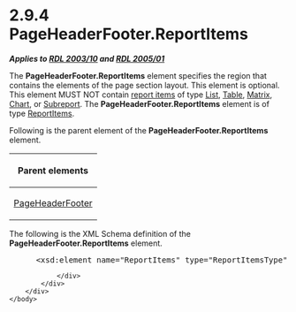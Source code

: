 <html dir="LTR" xmlns:mshelp="http://msdn.microsoft.com/mshelp" xmlns:ddue="http://ddue.schemas.microsoft.com/authoring/2003/5" xmlns:xlink="http://www.w3.org/1999/xlink" xmlns:tool="http://www.microsoft.com/tooltip">
    <head>
        <meta http-equiv="Content-Type" content="text/html; CHARSET=utf-8"></meta>
        <meta name="save" content="history"></meta>
        <title>2.9.4 PageHeaderFooter.ReportItems</title>
        <xml>
            <mshelp:toctitle title="2.9.4 PageHeaderFooter.ReportItems"></mshelp:toctitle>
            <mshelp:rltitle title="[MS-RDL]: PageHeaderFooter.ReportItems"></mshelp:rltitle>
            <mshelp:keyword index="A" term="b3767c30-4984-46a7-81f4-b08f252639ed"></mshelp:keyword>
            <mshelp:attr name="DCSext.ContentType" value="open specification"></mshelp:attr>
            <mshelp:attr name="AssetID" value="b3767c30-4984-46a7-81f4-b08f252639ed"></mshelp:attr>
            <mshelp:attr name="TopicType" value="kbRef"></mshelp:attr>
            <mshelp:attr name="DCSext.Title" value="[MS-RDL]: PageHeaderFooter.ReportItems" />
        </xml>
    </head>
    <body>
        <div id="header">
            <h1 class="heading">2.9.4 PageHeaderFooter.ReportItems</h1>
        </div>
        <div id="mainSection">
            <div id="mainBody">
                <div id="allHistory" class="saveHistory"></div>
                <div id="sectionSection0" class="section" name="collapseableSection">
                    

<p><b><i>Applies to </i></b><a href="a7e2ad00-07c8-4f6d-80ab-3ad55df7b233.md"><b><i>RDL 2003/10</i></b></a><b>
<i>and </i></b><a href="3ebe2912-4958-4832-b391-cad1f5e13338.md"><b><i>RDL 2005/01</i></b></a></p>

<p>The <b>PageHeaderFooter.ReportItems</b> element specifies
the region that contains the elements of the page section layout. This element
is optional. This element MUST NOT contain <a href="b2482b3f-74ab-4ca8-a9e5-c07955011743.md#gt_c6f8e999-fca9-4e79-96e7-fb4c2c43d601">report items</a> of type <a href="ea4c625c-0558-4fb3-b3b8-bde6c160b1e2.md">List</a>, <a href="660db744-699e-4ca3-a2d6-a5cab4bcf9b0.md">Table</a>, <a href="25419c0a-c7c6-43d7-8ca5-1af842666dcb.md">Matrix</a>, <a href="b0ab5524-7eb2-47a7-a4d3-230f5c8c5526.md">Chart</a>, or <a href="04d4d6d6-e103-48fc-b4f7-bf5b4a7e56e5.md">Subreport</a>. The <b>PageHeaderFooter.ReportItems</b>
element is of type <a href="c5fef915-e842-43b4-91f9-56af4eb15be0.md">ReportItems</a>.</p>

<p>Following is the parent element of the <b>PageHeaderFooter.ReportItems</b>
element.</p>

<table>
 <thead>
  <tr>
   <th>
   <p>Parent elements</p>
   </th>
  </tr>
 </thead>
 <tr>
  <td>
  <p><a href="ddc35223-1cb6-4136-823b-e72a3d12e1f9.md">PageHeaderFooter</a></p>
  </td>
 </tr>
</table>

<p>The following is the XML Schema definition of the <b>PageHeaderFooter.ReportItems</b>
element.</p>

<dl>
<dd>
<div><pre> &lt;xsd:element name=&quot;ReportItems&quot; type=&quot;ReportItemsType&quot; minOccurs=&quot;0&quot; /&gt;
</pre></div>
</dd></dl>


                </div>
            </div>
        </div>
    </body>
</html>
